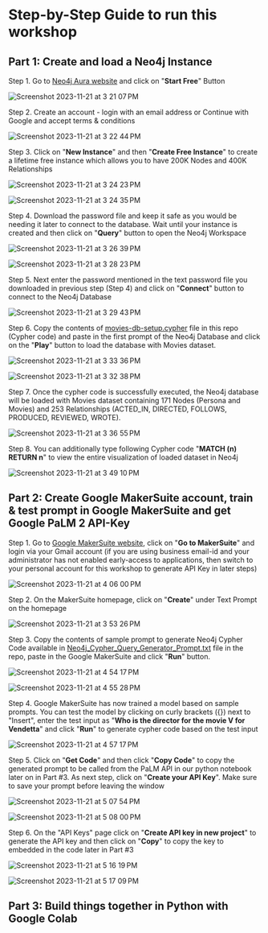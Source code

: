 # Step-by-Step Guide to run this workshop


## Part 1: Create and load a Neo4j Instance
Step 1. Go to [Neo4j Aura website](https://neo4j.com/aura) and click on "**Start Free**" Button

![Screenshot 2023-11-21 at 3 21 07 PM](https://github.com/sidagarwal04/graph-powered-nlp-workshop/assets/2035658/67ba92fb-db3f-457c-b869-ed4b78ebf6e9)

Step 2. Create an account - login with an email address or Continue with Google and accept terms & conditions

![Screenshot 2023-11-21 at 3 22 44 PM](https://github.com/sidagarwal04/graph-powered-nlp-workshop/assets/2035658/f71ebc8f-3183-48af-bdce-8103d18ff1ad)

Step 3. Click on "**New Instance**" and then "**Create Free Instance**" to create a lifetime free instance which allows you to have 200K Nodes and 400K Relationships

![Screenshot 2023-11-21 at 3 24 23 PM](https://github.com/sidagarwal04/graph-powered-nlp-workshop/assets/2035658/f6f62de6-e11b-49f6-8e74-2a0263cadcaa)

![Screenshot 2023-11-21 at 3 24 35 PM](https://github.com/sidagarwal04/graph-powered-nlp-workshop/assets/2035658/a8873589-67cb-48ba-b4c5-b12a080c466f)

Step 4. Download the password file and keep it safe as you would be needing it later to connect to the database. Wait until your instance is created and then click on "**Query**" button to open the Neo4j Workspace

![Screenshot 2023-11-21 at 3 26 39 PM](https://github.com/sidagarwal04/graph-powered-nlp-workshop/assets/2035658/a82f2d99-482a-440a-a7a2-2a428e2b209b)

![Screenshot 2023-11-21 at 3 28 23 PM](https://github.com/sidagarwal04/graph-powered-nlp-workshop/assets/2035658/48d6840c-a8cc-4928-8474-bb0bba016e45)

Step 5. Next enter the password mentioned in the text password file you downloaded in previous step (Step 4) and click on "**Connect**" button to connect to the Neo4j Database

![Screenshot 2023-11-21 at 3 29 43 PM](https://github.com/sidagarwal04/graph-powered-nlp-workshop/assets/2035658/29a4600c-9555-43b4-a124-41e670207806)

Step 6. Copy the contents of [movies-db-setup.cypher](movies-db-setup.cypher) file in this repo (Cypher code) and paste in the first prompt of the Neo4j Database and click on the "**Play**" button to load the database with Movies dataset.

![Screenshot 2023-11-21 at 3 33 36 PM](https://github.com/sidagarwal04/graph-powered-nlp-workshop/assets/2035658/5311f58d-30e4-4aa7-932e-e30079e1159e)

![Screenshot 2023-11-21 at 3 32 38 PM](https://github.com/sidagarwal04/graph-powered-nlp-workshop/assets/2035658/65899c18-3eb0-49e7-aec0-e874cd1805b2)

Step 7. Once the cypher code is successfully executed, the Neo4j database will be loaded with Movies dataset containing 171 Nodes (Persona and Movies) and 253 Relationships (ACTED_IN, DIRECTED, FOLLOWS, PRODUCED, REVIEWED, WROTE).

![Screenshot 2023-11-21 at 3 36 55 PM](https://github.com/sidagarwal04/graph-powered-nlp-workshop/assets/2035658/d6180484-d894-4ba8-87f3-03dd4548cb40)

Step 8. You can additionally type following Cypher code "**MATCH (n) RETURN n**" to view the entire visualization of loaded dataset in Neo4j
    
![Screenshot 2023-11-21 at 3 49 10 PM](https://github.com/sidagarwal04/graph-powered-nlp-workshop/assets/2035658/e312b30c-68a8-4481-ad01-e84b50d628eb)




## Part 2: Create Google MakerSuite account, train & test prompt in Google MakerSuite and get Google PaLM 2 API-Key
Step 1. Go to [Google MakerSuite website](https://developers.generativeai.google/products/makersuite), click on "**Go to MakerSuite**" and login via your Gmail account (if you are using business email-id and your administrator has not enabled early-access to applications, then switch to your personal account for this workshop to generate API Key in later steps)

![Screenshot 2023-11-21 at 4 06 00 PM](https://github.com/sidagarwal04/graph-powered-nlp-workshop/assets/2035658/f1b90ece-f44d-48e3-b83c-2a27bc1eadb3)

Step 2. On the MakerSuite homepage, click on "**Create**" under Text Prompt on the homepage

![Screenshot 2023-11-21 at 3 53 26 PM](https://github.com/sidagarwal04/graph-powered-nlp-workshop/assets/2035658/ea52d925-33a0-427b-9d6d-f82a4e5e32c6)

Step 3. Copy the contents of sample prompt to generate Neo4j Cypher Code available in [Neo4j_Cypher_Query_Generator_Prompt.txt](Neo4j_Cypher_Query_Generator_Prompt.txt) file in the repo, paste in the Google MakerSuite and click "**Run**" button.

![Screenshot 2023-11-21 at 4 54 17 PM](https://github.com/sidagarwal04/graph-powered-nlp-workshop/assets/2035658/8b393d04-c8db-4b66-8c81-0104664f50fb)

![Screenshot 2023-11-21 at 4 55 28 PM](https://github.com/sidagarwal04/graph-powered-nlp-workshop/assets/2035658/f760756f-4f5c-42b7-94d9-728643e33417)

Step 4. Google MakerSuite has now trained a model based on sample prompts. You can test the model by clicking on curly brackets ({}) next to "Insert", enter the test input as "**Who is the director for the movie V for Vendetta**" and click "**Run**" to generate cypher code based on the test input

![Screenshot 2023-11-21 at 4 57 17 PM](https://github.com/sidagarwal04/graph-powered-nlp-workshop/assets/2035658/38e399ce-ebf5-4a8b-a58c-39aa3a69d38f)

Step 5. Click on "**Get Code**" and then click "**Copy Code**" to copy the generated prompt to be called from the PaLM API in our python notebook later on in Part #3. As next step, click on "**Create your API Key**". Make sure to save your prompt before leaving the window

![Screenshot 2023-11-21 at 5 07 54 PM](https://github.com/sidagarwal04/graph-powered-nlp-workshop/assets/2035658/50bb9a02-a821-483a-a475-c1dc873ddaa5)

![Screenshot 2023-11-21 at 5 08 00 PM](https://github.com/sidagarwal04/graph-powered-nlp-workshop/assets/2035658/2cfee0b3-5091-441d-abdb-c61fe87c0be7)

Step 6. On the "API Keys" page click on "**Create API key in new project**" to generate the API key and then click on "**Copy**" to copy the key to embedded in the code later in Part #3

![Screenshot 2023-11-21 at 5 16 19 PM](https://github.com/sidagarwal04/graph-powered-nlp-workshop/assets/2035658/4cfe0c5e-c601-405d-9261-034a40791582)

![Screenshot 2023-11-21 at 5 17 09 PM](https://github.com/sidagarwal04/graph-powered-nlp-workshop/assets/2035658/548daed4-c60c-40fb-9e1f-18e14bcd06e2)




## Part 3: Build things together in Python with Google Colab
